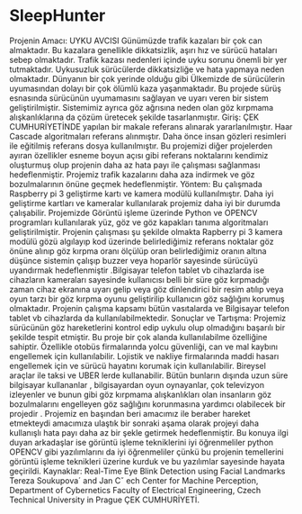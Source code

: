 # SleepHunter
Projenin Amacı: UYKU AVCISI Günümüzde trafik kazaları bir çok can almaktadır. Bu kazalara genellikle dikkatsizlik, aşırı hız ve sürücü hataları sebep olmaktadır. Trafik kazası nedenleri içinde uyku sorunu önemli bir yer tutmaktadır. Uykusuzluk sürücülerde dikkatsizliğe ve hata yapmaya neden olmaktadır. Dünyanın bir çok yerinde olduğu gibi Ülkemizde de sürücülerin uyumasından dolayı bir çok ölümlü kaza yaşanmaktadır. Bu projede sürüş esnasında sürücünün uyumamasını sağlayan ve uyarı veren bir sistem geliştirilmiştir. Sistemimiz ayrıca göz ağrısına neden olan göz kırpmama alışkanlıklarına da çözüm üretecek şekilde tasarlanmıştır.
Giriş: ÇEK CUMHURİYETİNDE yapılan bir makale referans alınarak yararlanılmıştır. Haar Cascade algoritmaları referans alınmıştır. Daha önce insan gözleri resimleri ile eğitilmiş referans dosya kullanılmıştır. Bu projemizi diğer projelerden ayıran özellikler esneme boyun açısı gibi referans noktalarını kendimiz oluşturmuş olup projenin daha az hata payı ile çalışması sağlanması hedeflenmiştir. Projemiz trafik kazalarını daha aza indirmek ve göz bozulmalarının önüne geçmek hedeflenmiştir.
Yöntem: Bu çalışmada Raspberry pi 3 geliştirme kartı ve kamera modülü kullanılmıştır. Daha iyi geliştirme kartları ve kameralar kullanılarak projemiz daha iyi bir durumda çalışabilir. Projemizde Görüntü işleme üzerinde Python ve OPENCV programları kullanılarak yüz, göz ve göz kapakları tanıma algoritmaları geliştirilmiştir. Projenin çalışması şu şekilde olmakta Rapberry pi 3 kamera modülü gözü algılayıp kod üzerinde belirlediğimiz referans noktalar göz önüne alınıp göz kırpma oranı ölçülüp oran belirlediğimiz oranın altına düşünce sistemin çalışıp buzzer veya hoparlör sayesinde sürücüyü uyandırmak hedeflenmiştir .Bilgisayar telefon tablet vb cihazlarda ise cihazların kameraları sayesinde kullanıcısı belli bir süre göz kırpmadığı zaman cihaz ekranına uyarı gelip veya göz dinlendirici bir resim atılıp veya oyun tarzı bir göz kırpma oyunu geliştirilip kullanıcın göz sağlığını korumuş olmaktadır. Projenin çalışma kapsamı bütün vasıtalarda ve Bilgisayar telefon tablet vb cihazlarda da kullanılabilmektedir.
Sonuçlar ve Tartışma: Projemiz sürücünün göz hareketlerini kontrol edip uykulu olup olmadığını başarılı bir şekilde tespit etmiştir.
Bu proje bir çok alanda kullanılabilme özelliğine sahiptir.
Özellikle otobüs firmalarında yolcu güvenliği, can ve mal kaybını engellemek için kullanılabilir.
Lojistik ve nakliye firmalarında maddi hasarı engellemek için ve sürücü hayatını korumak için kullanılabilir.
Bireysel araçlar ile taksi ve UBER lerde kullanabilir.
Bütün bunların dışında uzun süre bilgisayar kullananlar , bilgisayardan oyun oynayanlar, çok televizyon izleyenler ve bunun gibi göz kırpmama alışkanlıkları olan insanların göz bozulmalarını engelleyen göz sağlığını korunmasına yardımcı olabilecek bir projedir .
Projemiz en başından beri amacımız ile beraber hareket etmekteydi amacımıza ulaştık bir sonraki aşama olarak projeyi daha kullanışlı hata payı daha az bir şekle getirmek hedeflenmiştir.
Bu konuya ilgi duyan arkadaşlar ise görüntü işleme tekniklerini iyi öğrenmeliler python OPENCV gibi yazılımlarını da iyi öğrenmeliler çünkü bu projenin temellerini görüntü işleme teknikleri üzerine kurduk ve bu yazılımlar sayesinde hayata geçirildi.
Kaynaklar: Real-Time Eye Blink Detection using Facial Landmarks
Tereza Soukupova´ and Jan Cˇ ech
Center for Machine Perception, Department of Cybernetics
Faculty of Electrical Engineering, Czech Technical University in Prague ÇEK CUMHURİYETİ.

